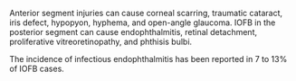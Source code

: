 Anterior segment injuries can cause corneal scarring, traumatic cataract, iris defect, hypopyon, hyphema, and open-angle glaucoma. IOFB in the posterior segment can cause endophthalmitis, retinal detachment, proliferative vitreoretinopathy, and phthisis bulbi.

The incidence of infectious endophthalmitis has been reported in 7 to 13% of IOFB cases.